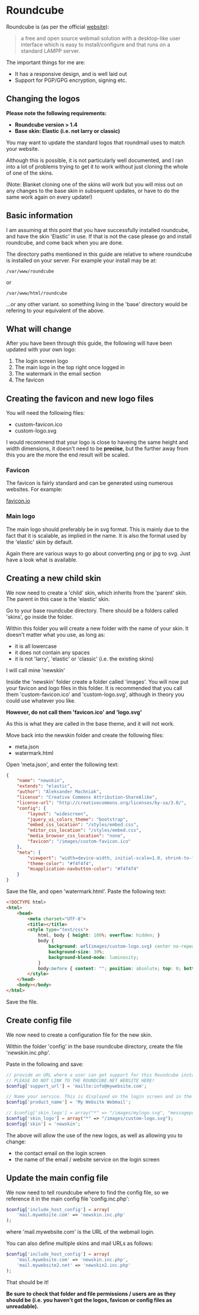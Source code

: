 # Roundcube

Roundcube is (as per the official [website](https://roundcube.net/)):

> a free and open source webmail solution with a desktop-like user interface which is easy to install/configure and that runs on a standard LAMPP server.

The important things for me are:

- It has a responsive design, and is well laid out
- Support for PGP/GPG encryption, signing etc.

## Changing the logos

**Please note the following requirements:**
- **Roundcube version > 1.4**
- **Base skin: Elastic (i.e. not larry or classic)**

You may want to update the standard logos that roundmail uses to match your website.

Although this is possible, it is not particularly well documented, and I ran into a lot of problems trying to get it to work
without just cloning the whole of one of the skins.

(Note: Blanket cloning one of the skins will work but you will miss out on any changes to the base skin in subsequent updates, or
have to do the same work again on every update!)

## Basic information

I am assuming at this point that you have successfully installed roundcube, and have the skin 'Elastic' in use. If that is not the 
case please go and install roundcube, and come back when you are done.

The directory paths mentioned in this guide are relative to where roundcube is installed on your server. For example your install
may be at:

	/var/www/roundcube

or

	/var/www/html/roundcube

...or any other variant. so something living in the 'base' directory would be refering to your equivalent of the above.

## What will change

After you have been through this guide, the following will have been updated with your own logo:

1) The login screen logo
2) The main logo in the top right once logged in
3) The watermark in the email section
4) The favicon

## Creating the favicon and new logo files

You will need the following files:

- custom-favicon.ico
- custom-logo.svg

I would recommend that your logo is close to haveing the same height and width dimensions, it doesn't need to be **precise**, 
but the further away from this you are the more the end result will be scaled. 

### Favicon

The favicon is fairly standard and can be generated using numerous websites. For example:

[favicon.io](https://favicon.io/favicon-converter/)

### Main logo

The main logo should preferably be in svg format. This is mainly due to the fact that it is scalable, as implied in the name.
It is also the format used by the 'elastic' skin by default.

Again there are various ways to go about converting png or jpg to svg. Just have a look what is available.

## Creating a new child skin

We now need to create a 'child' skin, which inherits from the 'parent' skin. The parent in this case is the 'elastic' skin.

Go to your base roundcube directory. There should be a folders called 'skins', go inside the folder.

Within this folder you will create a new folder with the name of your skin. It doesn't matter what you use, as long as:

- it is all lowercase
- it does not contain any spaces
- it is not 'larry', 'elastic' or 'classic' (i.e. the existing skins)

I will call mine 'newskin'

Inside the 'newskin' folder create a folder called 'images'. You will now put your favicon and logo files in this folder. It is recommended that
you call them 'custom-favicon.ico' and 'custom-logo.svg', although in theory you could use whatever you like.

**However, do not call them 'favicon.ico' and 'logo.svg'**

As this is what they are called in the base theme, and it will not work.

Move back into the newskin folder and create the following files:

- meta.json
- watermark.html

Open 'meta.json', and enter the following text:

```json
{
	"name": "newskin",
	"extends": "elastic",
	"author": "Aleksander Machniak",
	"license": "Creative Commons Attribution-ShareAlike",
	"license-url": "http://creativecommons.org/licenses/by-sa/3.0/",
	"config": {
		"layout": "widescreen",
		"jquery_ui_colors_theme": "bootstrap",
		"embed_css_location": "/styles/embed.css",
		"editor_css_location": "/styles/embed.css",
		"media_browser_css_location": "none",
		"favicon": "/images/custom-favicon.ico"
	},
	"meta": {
		"viewport": "width=device-width, initial-scale=1.0, shrink-to-fit=no, maximum-scale=1.0",
		"theme-color": "#f4f4f4",
		"msapplication-navbutton-color": "#f4f4f4"
	}
}
```

Save the file, and open 'watermark.html'. Paste the following text:

```html
<!DOCTYPE html>
<html>
	<head>
		<meta charset="UTF-8">
		<title></title>
		<style type="text/css">
			html, body { height: 100%; overflow: hidden; }
			body {
  				background: url(images/custom-logo.svg) center no-repeat #fff;
  				background-size: 30%;
  				background-blend-mode: luminosity;
			}
			body:before { content: ""; position: absolute; top: 0; bottom: 0; left: 0; right: 0; background: rgba(255, 255, 255, .85); }
		</style>
	</head>
	<body></body>
</html>
```

Save the file.

## Create config file

We now need to create a configuration file for the new skin.

Within the folder 'config' in the base roundcube directory, create the file 'newskin.inc.php'.

Paste in the following and save:

```php
// provide an URL where a user can get support for this Roundcube installation
// PLEASE DO NOT LINK TO THE ROUNDCUBE.NET WEBSITE HERE!
$config['support_url'] = 'mailto:info@mywebsite.com';

// Name your service. This is displayed on the login screen and in the window title
$config['product_name'] = 'My Website Webmail';

// $config['skin_logo'] = array("*" => "/images/mylogo.svg", "messageprint" => "/images/mylogo.svg", "elastic:*" => "/images/mylogo.svg");
$config['skin_logo'] = array("*" => "/images/custom-logo.svg");
$config['skin'] = 'newskin';
```

The above will allow the use of the new logos, as well as allowing you to change:

- the contact email on the login screen
- the name of the email / website service on the login screen

## Update the main config file

We now need to tell roundcube where to find the config file, so we reference it in the main config file 'config.inc.php':

```php
$config['include_host_config'] = array(
	'mail.mywebsite.com' => 'newskin.inc.php'
); 
```

where 'mail.mywebsite.com' is the URL of the webmail login.

You can also define multiple skins and mail URLs as follows:

```php
$config['include_host_config'] = array(
	'mail.mywebsite.com' => 'newskin.inc.php',
	'mail.mywebsite2.net' => 'newskin2.inc.php'
); 
```

That should be it!

**Be sure to check that folder and file permissions / users are as they should be (i.e. you haven't got the logos, favicon or config files as unreadable).**